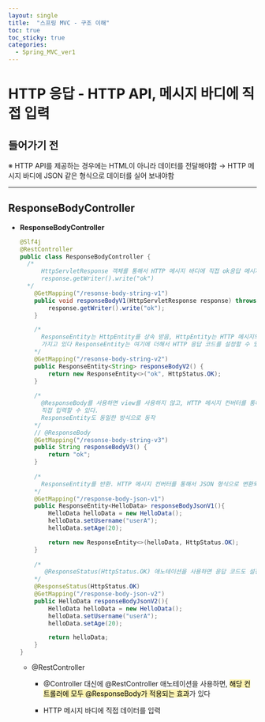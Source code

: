 ```yaml
---
layout: single
title:  "스프링 MVC - 구조 이해"
toc: true
toc_sticky: true
categories:
  - Spring_MVC_ver1
---
```


#  HTTP 응답 - HTTP API, 메시지 바디에 직접 입력



## 들어가기 전



※ HTTP API를 제공하는 경우에는 HTML이 아니라 데이터를 전달해야함 → HTTP 메시지 바디에 JSON 같은 형식으로 데이터를 실어 보내야함

---



## ResponseBodyController

- **ResponseBodyController**

  ```java
  @Slf4j
  @RestController
  public class ResponseBodyController {
  	/*
  		HttpServletResponse 객체를 통해서 HTTP 메시지 바디에 직접 ok응답 메시지를 전달
  		response.getWriter().write("ok")
  	*/
      @GetMapping("/resonse-body-string-v1")
      public void responseBodyV1(HttpServletResponse response) throws IOException {
          response.getWriter().write("ok");
      }
  
      /*
      	ResponseEntity는 HttpEntity를 상속 받음, HttpEntity는 HTTP 메시지의 헤더, 바디 정보를
      	가지고 있다 ResponseEntity는 여기에 더해서 HTTP 응답 코드를 설정할 수 있다
      */
      @GetMapping("/resonse-body-string-v2")
      public ResponseEntity<String> responseBodyV2() {
          return new ResponseEntity<>("ok", HttpStatus.OK);
      }
  	
      /*
      	@ResponseBody를 사용하면 view를 사용하지 않고, HTTP 메시지 컨버터를 통해서 HTTP 메시지를
      	직접 입력할 수 있다.
      	ResponseEntity도 동일한 방식으로 동작
      */
      // @ResponseBody
      @GetMapping("/resonse-body-string-v3")
      public String responseBodyV3() {
          return "ok";
      }
  	
      /*
      	ResponseEntity를 반환. HTTP 메시지 컨버터를 통해서 JSON 형식으로 변환되어서 반환
      */
      @GetMapping("/response-body-json-v1")
      public ResponseEntity<HelloData> responseBodyJsonV1(){
          HelloData helloData = new HelloData();
          helloData.setUsername("userA");
          helloData.setAge(20);
  
          return new ResponseEntity<>(helloData, HttpStatus.OK);
      }
  	
      /*
      	 @ResponseStatus(HttpStatus.OK) 애노테이션을 사용하면 응답 코드도 설정 가능
      */
      @ResponseStatus(HttpStatus.OK)
      @GetMapping("/response-body-json-v2")
      public HelloData responseBodyJsonV2(){
          HelloData helloData = new HelloData();
          helloData.setUsername("userA");
          helloData.setAge(20);
  
          return helloData;
      }
  }
  ```

  - @RestController

    - @Controller 대신에 @RestController  애노테이션을 사용하면, <mark style='background-color: #fff5b1'>해당 컨트롤러에 모두 @ResponseBody가 적용되는 효과</mark>가 있다

    - HTTP 메시지 바디에 직접 데이터를 입력


